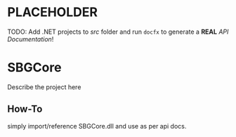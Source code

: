 
# PLACEHOLDER
TODO: Add .NET projects to *src* folder and run `docfx` to generate a **REAL** *API Documentation*!

# SBGCore
Describe the project here

## How-To
simply import/reference SBGCore.dll and use as per api docs.